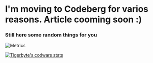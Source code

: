 # I'm moving to Codeberg for varios reasons. Article cooming soon :)
### Still here some random things for you 

![Metrics](https://metrics.lecoq.io/TigerbyteDev?template=classic&isocalendar=1&languages=1&base.indepth=false&base.hireable=false&isocalendar.duration=half-year&languages.limit=8&languages.threshold=0%25&languages.other=false&languages.colors=github&languages.sections=most-used&languages.indepth=false&languages.analysis.timeout=15&languages.categories=markup%2C%20programming&languages.recent.categories=markup%2C%20programming&languages.recent.load=300&languages.recent.days=14&config.timezone=Europe%2FBerlin)

[![Tigerbyte's codwars stats](https://www.codewars.com/users/TigerbyteDev/badges/large)](https://www.codewars.com/users/TigerbyteDev)
